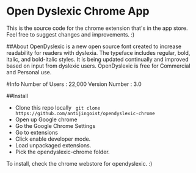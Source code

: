# Open Dyslexic Chrome App

This is the source code for the chrome extension that's in the app store. Feel free to suggest changes and improvements. :)



##About 
OpenDyslexic is a new open source font created to increase readability for readers with dyslexia. The typeface includes regular, bold, italic, and bold-italic styles. It is being updated continually and improved based on input from dyslexic users. OpenDyslexic is free for Commercial and Personal use.

#Info
Number of Users : 22,000
Version Number : 3.0 


##Install

- Clone this repo locally ``` git clone  https://github.com/antijingoist/opendyslexic-chrome```
- Open up Google chrome
- Go the Google Chrome Settings
- Go to extensions
- Click enable developer mode.
- Load unpackaged extensions.
- Pick the opendyslexic-chrome folder.




To install, check the chrome webstore for opendyslexic. :)
